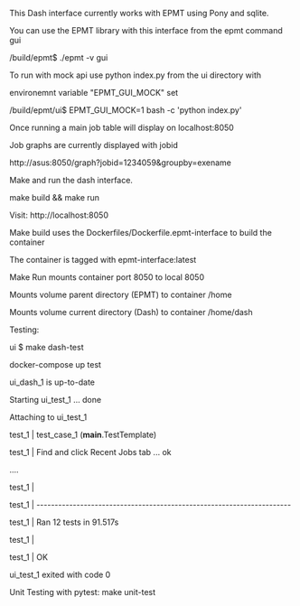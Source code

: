 This Dash interface currently works with EPMT using Pony and sqlite.  

You can use the EPMT library with this interface from the epmt command gui

/build/epmt$ ./epmt -v gui

To run with mock api use python index.py from the ui directory with

environemnt variable "EPMT_GUI_MOCK" set

/build/epmt/ui$ EPMT_GUI_MOCK=1 bash -c 'python index.py'

Once running a main job table will display on localhost:8050

Job graphs are currently displayed with jobid 

http://asus:8050/graph?jobid=1234059&groupby=exename


Make and run the dash interface.

make build && make run

Visit:
    http://localhost:8050

Make build uses the Dockerfiles/Dockerfile.epmt-interface to build the container

The container is tagged with epmt-interface:latest

Make Run mounts container port 8050 to local 8050

Mounts volume parent directory (EPMT) to container /home

Mounts volume current directory (Dash) to container /home/dash

Testing:

ui $ make dash-test

docker-compose up test

ui_dash_1 is up-to-date

Starting ui_test_1 ... done

Attaching to ui_test_1

test_1  | test_case_1 (__main__.TestTemplate)

test_1  | Find and click Recent Jobs tab ... ok

....

test_1  | 

test_1  | ----------------------------------------------------------------------

test_1  | Ran 12 tests in 91.517s

test_1  | 

test_1  | OK

ui_test_1 exited with code 0


Unit Testing with pytest:
make unit-test